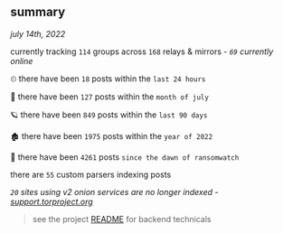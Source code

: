 
## summary
_july 14th, 2022_

currently tracking `114` groups across `168` relays & mirrors - _`69` currently online_

⏲ there have been `18` posts within the `last 24 hours`

🦈 there have been `127` posts within the `month of july`

🪐 there have been `849` posts within the `last 90 days`

🏚 there have been `1975` posts within the `year of 2022`

🦕 there have been `4261` posts `since the dawn of ransomwatch`

there are `55` custom parsers indexing posts

_`20` sites using v2 onion services are no longer indexed - [support.torproject.org](https://support.torproject.org/onionservices/v2-deprecation/)_

> see the project [README](https://github.com/joshhighet/ransomwatch#ransomwatch--) for backend technicals
